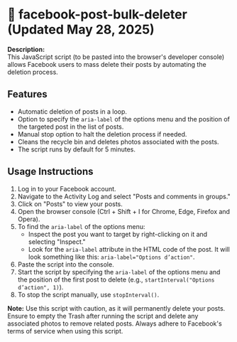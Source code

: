 # 🚮 facebook-post-bulk-deleter (Updated May 28, 2025)

**Description:**  
This JavaScript script (to be pasted into the browser's developer console) allows Facebook users to mass delete their posts by automating the deletion process.

## Features

- Automatic deletion of posts in a loop.
- Option to specify the `aria-label` of the options menu and the position of the targeted post in the list of posts.
- Manual stop option to halt the deletion process if needed.
- Cleans the recycle bin and deletes photos associated with the posts.
- The script runs by default for 5 minutes.

## Usage Instructions

1. Log in to your Facebook account.
2. Navigate to the Activity Log and select "Posts and comments in groups."
3. Click on "Posts" to view your posts.
4. Open the browser console (Ctrl + Shift + I for Chrome, Edge, Firefox and Opera).
5. To find the `aria-label` of the options menu:
   - Inspect the post you want to target by right-clicking on it and selecting "Inspect."
   - Look for the `aria-label` attribute in the HTML code of the post. It will look something like this: `aria-label="Options d’action"`.
6. Paste the script into the console.
7. Start the script by specifying the `aria-label` of the options menu and the position of the first post to delete (e.g., `startInterval("Options d’action", 1)`).
8. To stop the script manually, use `stopInterval()`.

**Note:** Use this script with caution, as it will permanently delete your posts. Ensure to empty the Trash after running the script and delete any associated photos to remove related posts. Always adhere to Facebook's terms of service when using this script.
